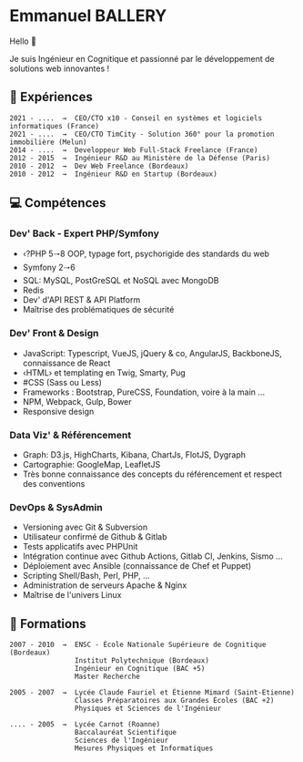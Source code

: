 # Emmanuel BALLERY

Hello 👋

Je suis Ingénieur en Cognitique et passionné par le développement de solutions web innovantes !

## 🚀 Expériences

```text
2021 - ....  ⇝  CEO/CTO x10 - Conseil en systèmes et logiciels informatiques (France)
2021 - ....  ⇝  CEO/CTO TimCity - Solution 360° pour la promotion immobilière (Melun)
2014 - ....  ⇝  Developpeur Web Full-Stack Freelance (France)
2012 - 2015  ⇝  Ingénieur R&D au Ministère de la Défense (Paris)
2010 - 2012  ⇝  Dev Web Freelance (Bordeaux)
2010 - 2012  ⇝  Ingénieur R&D en Startup (Bordeaux)
```

## 💻 Compétences

### Dev' Back - Expert PHP/Symfony

- ‹?PHP 5🠒8 OOP, typage fort, psychorigide des standards du web
- Symfony 2🠒6
- SQL: MySQL, PostGreSQL et NoSQL avec MongoDB
- Redis
- Dev' d'API REST & API Platform
- Maîtrise des problématiques de sécurité

### Dev' Front & Design

- JavaScript: Typescript, VueJS, jQuery & co, AngularJS, BackboneJS, connaissance de React
- ‹HTML› et templating en Twig, Smarty, Pug
- #CSS (Sass ou Less)
- Frameworks : Bootstrap, PureCSS, Foundation, voire à la main ...
- NPM, Webpack, Gulp, Bower
- Responsive design

### Data Viz' & Référencement

- Graph: D3.js, HighCharts, Kibana, ChartJs, FlotJS, Dygraph
- Cartographie: GoogleMap, LeafletJS
- Très bonne connaissance des concepts du référencement et respect des conventions

### DevOps & SysAdmin

- Versioning avec Git & Subversion
- Utilisateur confirmé de Github & Gitlab
- Tests applicatifs avec PHPUnit
- Intégration continue avec Github Actions, Gitlab CI, Jenkins, Sismo ...
- Déploiement avec Ansible (connaissance de Chef et Puppet)
- Scripting Shell/Bash, Perl, PHP, ...
- Administration de serveurs Apache & Nginx
- Maîtrise de l'univers Linux

## 🏢 Formations

```text
2007 - 2010  ⇝  ENSC - École Nationale Supérieure de Cognitique (Bordeaux)
                Institut Polytechnique (Bordeaux)
                Ingénieur en Cognitique (BAC +5)
                Master Recherche

2005 - 2007  ⇝  Lycée Claude Fauriel et Étienne Mimard (Saint‐Etienne)
                Classes Préparatoires aux Grandes Écoles (BAC +2)
                Physiques et Sciences de l'Ingénieur

.... - 2005  ⇝  Lycée Carnot (Roanne)
                Baccalauréat Scientifique
                Sciences de l'Ingénieur
                Mesures Physiques et Informatiques
```
